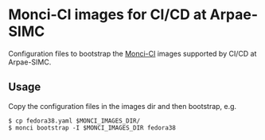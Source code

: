 # Monci-CI images for CI/CD at Arpae-SIMC

Configuration files to bootstrap the [Monci-CI](https://github.com/ARPA-SIMC/moncic-ci) images supported by CI/CD at Arpae-SIMC.

## Usage

Copy the configuration files in the images dir and then bootstrap, e.g.

```
$ cp fedora38.yaml $MONCI_IMAGES_DIR/
$ monci bootstrap -I $MONCI_IMAGES_DIR fedora38
```
